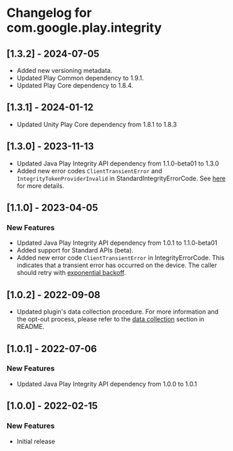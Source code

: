 # Changelog for com.google.play.integrity

## [1.3.2] - 2024-07-05
- Added new versioning metadata.
- Updated Play Common dependency to 1.9.1.
- Updated Play Core dependency to 1.8.4.

## [1.3.1] - 2024-01-12
- Updated Unity Play Core dependency from 1.8.1 to 1.8.3

## [1.3.0] - 2023-11-13
- Updated Java Play Integrity API dependency from 1.1.0-beta01 to 1.3.0
- Added new error codes `ClientTransientError` and `IntegrityTokenProviderInvalid` in StandardIntegrityErrorCode.
See [here](https://developer.android.com/google/play/integrity/error-codes) for more details.

## [1.1.0] - 2023-04-05
### New Features
- Updated Java Play Integrity API dependency from 1.0.1 to 1.1.0-beta01
- Added support for Standard APIs (beta).
- Added new error code `ClientTransientError` in IntegrityErrorCode. This indicates that a transient error has occurred on the device. The caller should retry with [exponential backoff](https://developer.android.com/google/play/integrity/error-codes#retry-logic).

## [1.0.2] - 2022-09-08
- Updated plugin's data collection procedure. For more information and the opt-out
  process, please refer to the [data collection](https://github.com/google/play-unity-plugins#data-collection)
  section in README.

## [1.0.1] - 2022-07-06
### New Features
- Updated Java Play Integrity API dependency from 1.0.0 to 1.0.1

## [1.0.0] - 2022-02-15
### New Features
- Initial release
